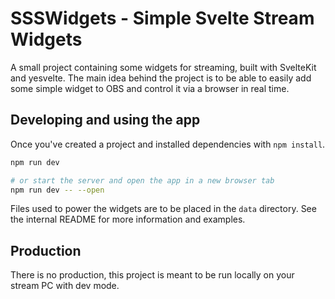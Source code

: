 # SSSWidgets - Simple Svelte Stream Widgets

A small project containing some widgets for streaming, built with SvelteKit and yesvelte.
The main idea behind the project is to be able to easily add some simple widget to OBS and control it via a browser in real time.

## Developing and using the app

Once you've created a project and installed dependencies with `npm install`.

```bash
npm run dev

# or start the server and open the app in a new browser tab
npm run dev -- --open
```

Files used to power the widgets are to be placed in the `data` directory. See the internal README for more information and examples.

## Production

There is no production, this project is meant to be run locally on your stream PC with dev mode.
